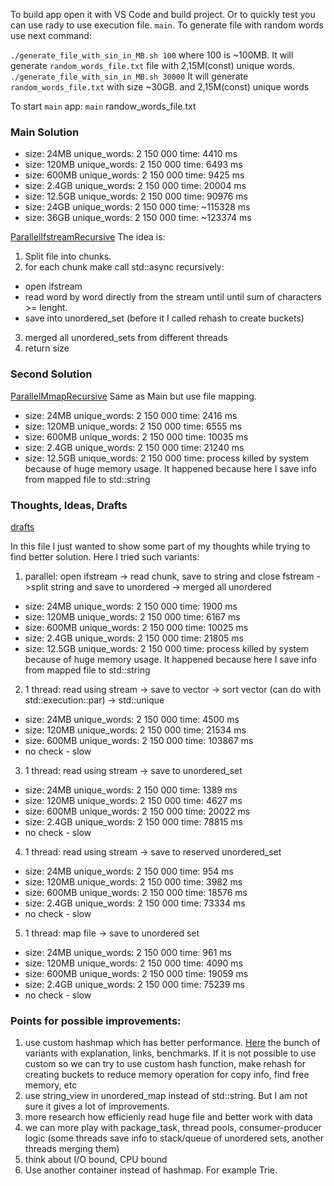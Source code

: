 To build app open it with VS Code and build project. Or to quickly test you can use rady to use execution file. `main`. 
To generate file with random words use next command:

`./generate_file_with_sin_in_MB.sh 100` where 100 is ~100MB. It will generate `random_words_file.txt` file with 2,15M(const) unique words.
`./generate_file_with_sin_in_MB.sh 30000` It will generate `random_words_file.txt` with size ~30GB. and 2,15M(const) unique words

To start `main` app:
`main` randow_words_file.txt


### Main Solution

- size: 24MB unique_words: 2 150 000 time: 4410 ms
- size: 120MB unique_words: 2 150 000 time: 6493 ms
- size: 600MB unique_words: 2 150 000 time: 9425 ms
- size: 2.4GB unique_words: 2 150 000 time: 20004 ms
- size: 12.5GB unique_words: 2 150 000 time: 90976 ms
- size: 24GB unique_words: 2 150 000 time: ~115328 ms
- size: 36GB unique_words: 2 150 000 time: ~123374 ms
  
[ParallelIfstreamRecursive](https://github.com/tt1m0n/technical_task/blob/main/include/ParallelIfstreamRecursive.hpp)
The idea is:
  1) Split file into chunks.
  2) for each chunk make call std::async recursively:
  - open ifstream
  - read word by word directly from the stream until until sum of characters >= lenght.
  - save into unordered_set (before it I called rehash to create buckets)
 3) merged all unordered_sets from different threads
 4) return size


### Second Solution
[ParallelMmapRecursive](https://github.com/tt1m0n/technical_task/blob/main/include/ParallelMmapRecursive.hpp)
Same as Main but use file mapping.


- size: 24MB unique_words: 2 150 000 time: 2416 ms
- size: 120MB unique_words: 2 150 000 time: 6555 ms
- size: 600MB unique_words: 2 150 000 time: 10035 ms
- size: 2.4GB unique_words: 2 150 000 time: 21240 ms
- size: 12.5GB unique_words: 2 150 000 time: process killed by system because of huge memory usage. It happened because here I save info from mapped file to std::string 

### Thoughts, Ideas, Drafts
[drafts](https://github.com/tt1m0n/technical_task/blob/main/include/basic_draft_ideas.hpp)

In this file I just wanted to show some part of my thoughts while trying to find better solution. Here I tried such variants:

1) parallel: open ifstream -> read chunk, save to string and close fstream ->split string and save to unordered -> merged all unordered

- size: 24MB unique_words: 2 150 000 time: 1900 ms
- size: 120MB unique_words: 2 150 000 time: 6167 ms
- size: 600MB unique_words: 2 150 000 time:  10025 ms
- size: 2.4GB unique_words: 2 150 000 time: 21805 ms
- size: 12.5GB unique_words: 2 150 000 time: process killed by system because of huge memory usage. It happened because here I save info from mapped file to std::string 

2) 1 thread: read using stream -> save to vector -> sort vector (can do with std::execution::par) -> std::unique

- size: 24MB unique_words: 2 150 000 time: 4500 ms
- size: 120MB unique_words: 2 150 000 time: 21534 ms
- size: 600MB unique_words: 2 150 000 time:  103867 ms
- no check - slow


3) 1 thread: read using stream -> save to unordered_set

- size: 24MB unique_words: 2 150 000 time: 1389 ms
- size: 120MB unique_words: 2 150 000 time: 4627 ms
- size: 600MB unique_words: 2 150 000 time:  20022 ms
- size: 2.4GB unique_words: 2 150 000 time: 78815 ms
- no check - slow

4) 1 thread: read using stream -> save to reserved unordered_set

- size: 24MB unique_words: 2 150 000 time: 954 ms
- size: 120MB unique_words: 2 150 000 time: 3982 ms
- size: 600MB unique_words: 2 150 000 time: 18576 ms
- size: 2.4GB unique_words: 2 150 000 time: 73334 ms
- no check - slow

5) 1 thread: map file -> save to unordered set

- size: 24MB unique_words: 2 150 000 time: 961 ms
- size: 120MB unique_words: 2 150 000 time: 4090 ms
- size: 600MB unique_words: 2 150 000 time: 19059 ms
- size: 2.4GB unique_words: 2 150 000 time: 75239 ms
- no check - slow



### Points for possible improvements:
1) use custom hashmap which has better performance. [Here](https://martin.ankerl.com/2019/04/01/hashmap-benchmarks-01-overview/) the bunch of variants with explanation, links, benchmarks. If it is not possible to use custom so we can try to use custom hash function, make rehash for creating buckets to reduce memory operation for copy info, find free memory, etc
2) use string_view in unordered_map instead of std::string. But I am not sure it gives a lot of improvements.
3) more research how efficienly read huge file and better work with data
4) we can more play with package_task, thread pools, consumer-producer logic (some threads save info to stack/queue of unordered sets, another threads merging them)
5) think about I/O bound, CPU bound
6) Use another container instead of hashmap. For example Trie.
